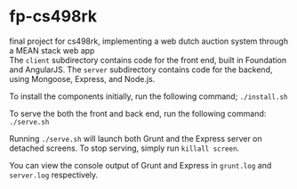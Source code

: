 # fp-cs498rk
final project for cs498rk, implementing a web dutch auction system through a MEAN stack web app
<br>
The ```client``` subdirectory contains code for the front end, built in Foundation and AngularJS. The ```server``` subdirectory contains code for the backend, using Mongoose, Express, and Node.js.

To install the components initially, run the following command;
`./install.sh`

To serve the both the front and back end, run the following command:
`./serve.sh`

Running ```./serve.sh``` will launch both Grunt and the Express server on detached screens. To stop serving, simply run ```killall screen```.

You can view the console output of Grunt and Express in ```grunt.log``` and ```server.log``` respectively.
